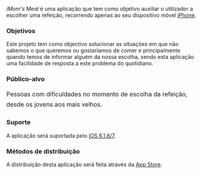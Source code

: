 <p><em>iMom's Meal</em> é uma aplicação que tem como objetivo auxiliar o utilizador a escolher uma refeição, recorrendo apenas ao seu dispositivo móvel <a title="iPhone" href="http://www.apple.com/iphone/">iPhone</a>.</p>
<h3>Objetivos</h3>
<p>Este projeto tem como objectivo solucionar as situações em que não sabemos o que queremos ou gostaríamos de comer e principalmente quando temos de informar alguém da nossa escolha, sendo esta aplicação uma facilidade de resposta a este problema do quotidiano.</p>
<h3>Público-alvo</h3>
<p><span style="line-height: 1.714285714; font-size: 1rem;">Pessoas com dificuldades no momento de escolha da refeição, desde os jovens aos mais velhos.</span></p>
<h3>Suporte</h3>
<p>A aplicação será suportada pelo <a title="iOS" href="http://www.apple.com/ios/" target="_blank">iOS 6.1.6/7</a>.</p>
<h3>Métodos de distribuição</h3>
<p>A distribuição desta aplicação será feita através da <a title="App Store" href="http://store.apple.com/" target="_blank">App Store</a>.</p>